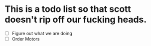 # This is a todo list so that scott doesn't rip off our fucking heads.

- [ ] Figure out what we are doing
- [ ] Order Motors
